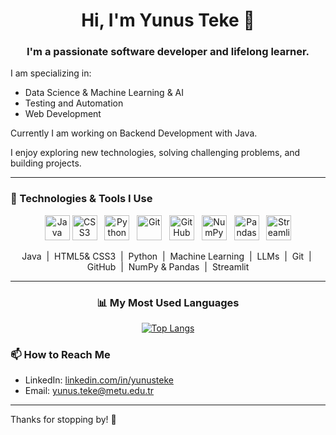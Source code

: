 <div align="center">
  <h1>  Hi, I'm Yunus Teke 👋</h1>
</div>
<h3 align="center" >I'm a passionate software developer and lifelong learner.</h3>  

I am specializing in:  



- Data Science & Machine Learning & AI
- Testing and Automation
- Web Development

Currently I am working on Backend Development with Java.

I enjoy exploring new technologies, solving challenging problems, and building projects.

---
### 🔧 Technologies & Tools I Use

<p align="center">
  <img src="https://cdn.jsdelivr.net/gh/devicons/devicon/icons/java/java-original.svg" height="40" alt="Java"/>
  <img src="https://cdn.jsdelivr.net/gh/devicons/devicon/icons/css3/css3-original.svg" height="40" alt="CSS3"/> &nbsp;
  <img src="https://cdn.jsdelivr.net/gh/devicons/devicon/icons/python/python-original.svg" height="40" alt="Python"/> &nbsp;
  <img src="https://cdn.jsdelivr.net/gh/devicons/devicon/icons/git/git-original.svg" height="40" alt="Git"/> &nbsp;
  <img src="https://upload.wikimedia.org/wikipedia/commons/9/91/Octicons-mark-github.svg" height="40" alt="GitHub"/> &nbsp;
  <img src="https://upload.wikimedia.org/wikipedia/commons/3/31/NumPy_logo_2020.svg" height="40" alt="NumPy"/> &nbsp;
  <img src="https://upload.wikimedia.org/wikipedia/commons/2/22/Pandas_mark.svg" height="40" alt="Pandas"/> &nbsp;
  <img src="https://streamlit.io/images/brand/streamlit-logo-secondary-colormark-darktext.svg" height="40" alt="Streamlit"/>
</p>

<p align="center">
  Java &nbsp;|&nbsp;
  HTML5& CSS3 &nbsp;|&nbsp;
  Python &nbsp;|&nbsp;
  Machine Learning &nbsp;|&nbsp;
  LLMs &nbsp;|&nbsp;
  Git &nbsp;|&nbsp;
  GitHub &nbsp;|&nbsp;
  NumPy & Pandas &nbsp;|&nbsp;
  Streamlit
</p>


---

<h3 align="center">📊 My Most Used Languages</h3>

<p align="center">
  <a href="https://github.com/anuraghazra/github-readme-stats">
    <img src="https://github-readme-stats.vercel.app/api/top-langs/?username=yteke42&layout=compact&theme=dark&hide=jupyter%20notebook" alt="Top Langs">
  </a>
</p>


### 📫 How to Reach Me

- LinkedIn: [linkedin.com/in/yunusteke](https://linkedin.com/in/yunusteke)  
- Email: yunus.teke@metu.edu.tr

---

Thanks for stopping by! 🚀
